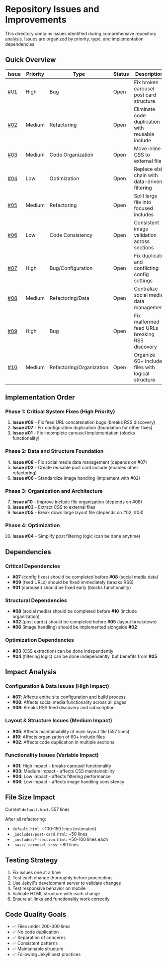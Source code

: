 # Repository Issues and Improvements

This directory contains issues identified during comprehensive repository analysis. Issues are organized by priority, type, and implementation dependencies.

## Quick Overview

| Issue | Priority | Type | Status | Description |
|-------|----------|------|--------|-------------|
| [#01](01-fix-incomplete-carousel-implementation.md) | High | Bug | Open | Fix broken carousel post card structure |
| [#02](02-create-reusable-post-card-include.md) | Medium | Refactoring | Open | Eliminate code duplication with reusable include |
| [#03](03-extract-inline-css-to-external-files.md) | Medium | Code Organization | Open | Move inline CSS to external files |
| [#04](04-simplify-post-filtering-logic.md) | Low | Optimization | Open | Replace elsif chain with data-driven filtering |
| [#05](05-break-down-large-layout-file.md) | Medium | Refactoring | Open | Split large file into focused includes |
| [#06](06-standardize-image-handling-logic.md) | Low | Code Consistency | Open | Consistent image validation across sections |
| [#07](07-fix-configuration-duplication-and-inconsistencies.md) | High | Bug/Configuration | Open | Fix duplicate and conflicting config settings |
| [#08](08-fix-social-media-data-management-issues.md) | Medium | Refactoring/Data | Open | Centralize social media data management |
| [#09](09-fix-feed-url-concatenation-bugs.md) | High | Bug | Open | Fix malformed feed URLs breaking RSS discovery |
| [#10](10-improve-include-file-organization.md) | Medium | Refactoring/Organization | Open | Organize 60+ include files with logical structure |

## Implementation Order

### Phase 1: Critical System Fixes (High Priority)
1. **Issue #09** - Fix feed URL concatenation bugs (breaks RSS discovery)
2. **Issue #07** - Fix configuration duplication (foundation for other fixes)
3. **Issue #01** - Fix incomplete carousel implementation (blocks functionality)

### Phase 2: Data and Structure Foundation
4. **Issue #08** - Fix social media data management (depends on #07)
5. **Issue #02** - Create reusable post card include (enables other refactoring)
6. **Issue #06** - Standardize image handling (implement with #02)

### Phase 3: Organization and Architecture  
7. **Issue #10** - Improve include file organization (depends on #08)
8. **Issue #03** - Extract CSS to external files
9. **Issue #05** - Break down large layout file (depends on #02, #03)

### Phase 4: Optimization
10. **Issue #04** - Simplify post filtering logic (can be done anytime)

## Dependencies

### Critical Dependencies
- **#07** (config fixes) should be completed before **#08** (social media data)
- **#09** (feed URLs) should be fixed immediately (breaks RSS)
- **#01** (carousel) should be fixed early (blocks functionality)

### Structural Dependencies  
- **#08** (social media) should be completed before **#10** (include organization)
- **#02** (post cards) should be completed before **#05** (layout breakdown)
- **#06** (image handling) should be implemented alongside **#02**

### Optimization Dependencies
- **#03** (CSS extraction) can be done independently
- **#04** (filtering logic) can be done independently, but benefits from **#05**

## Impact Analysis

### Configuration & Data Issues (High Impact)
- **#07**: Affects entire site configuration and build process
- **#08**: Affects social media functionality across all pages  
- **#09**: Breaks RSS feed discovery and subscription

### Layout & Structure Issues (Medium Impact)
- **#05**: Affects maintainability of main layout file (557 lines)
- **#10**: Affects organization of 60+ include files
- **#02**: Affects code duplication in multiple sections

### Functionality Issues (Variable Impact)
- **#01**: High impact - breaks carousel functionality
- **#03**: Medium impact - affects CSS maintainability
- **#04**: Low impact - affects filtering performance
- **#06**: Low impact - affects image handling consistency

## File Size Impact

Current `default.html`: 557 lines

After all refactoring:
- `default.html`: ~100-150 lines (estimated)
- `_includes/post-card.html`: ~50 lines
- `_includes/*-section.html`: ~50-100 lines each
- `_sass/_carousel.scss`: ~80 lines

## Testing Strategy

1. Fix issues one at a time
2. Test each change thoroughly before proceeding
3. Use Jekyll's development server to validate changes
4. Test responsive behavior on mobile
5. Validate HTML structure with each change
6. Ensure all links and functionality work correctly

## Code Quality Goals

- ✅ Files under 200-300 lines
- ✅ No code duplication  
- ✅ Separation of concerns
- ✅ Consistent patterns
- ✅ Maintainable structure
- ✅ Following Jekyll best practices
